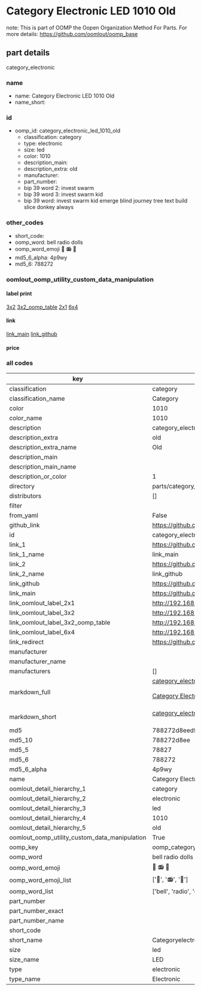 # Category Electronic LED 1010 Old  

note: This is part of OOMP the Oopen Organization Method For Parts. For more details: https://github.com/oomlout/oomp_base

##  part details
  



category_electronic



### name
* name: Category Electronic LED 1010 Old
* name_short: 
### id
* oomp_id: category_electronic_led_1010_old
  * classification: category
  * type: electronic
  * size: led
  * color: 1010
  * description_main: 
  * description_extra: old
  * manufacturer: 
  * part_number: 
  * bip 39 word 2: invest swarm
  * bip 39 word 3: invest swarm kid
  * bip 39 word: invest swarm kid emerge blind journey tree text build slice donkey always

### other_codes
* short_code: 
* oomp_word: bell radio dolls
* oomp_word_emoji :bell: :radio: :dolls:
* md5_6_alpha: 4p9wy
* md5_6: 788272






### oomlout_oomp_utility_custom_data_manipulation
#### label print
[3x2](http://192.168.1.245:1112/?label=oomp%204p9wy)
[3x2_oomp_table](http://192.168.1.108:1112/?label=oomp%204p9wy)
[2x1](http://192.168.1.242:1112/?label=oomp%204p9wy)
[6x4](http://192.168.1.55:1112/?label=oomp%204p9wy)    

#### link

[link_main](https://github.com/oomlout/oomlout_oomp_version_1_messy/tree/main/parts/category_electronic_led_1010_old) [link_github](https://github.com/oomlout/oomlout_oomp_version_1_messy/tree/main/parts/category_electronic_led_1010_old)                             

#### price







### all codes 
| key | value |  
| --- | --- |  
| classification | category |  
| classification_name | Category |  
| color | 1010 |  
| color_name | 1010 |  
| description | category_electronic |  
| description_extra | old |  
| description_extra_name | Old |  
| description_main |  |  
| description_main_name |  |  
| description_or_color | 1  |  
| directory | parts/category_electronic_led_1010_old |  
| distributors | [] |  
| filter |  |  
| from_yaml | False |  
| github_link | https://github.com/oomlout/oomlout_oomp_part_src/tree/main/parts/category_electronic_led_1010_old |  
| id | category_electronic_led_1010_old |  
| link_1 | https://github.com/oomlout/oomlout_oomp_version_1_messy/tree/main/parts/category_electronic_led_1010_old |  
| link_1_name | link_main |  
| link_2 | https://github.com/oomlout/oomlout_oomp_version_1_messy/tree/main/parts/category_electronic_led_1010_old |  
| link_2_name | link_github |  
| link_github | https://github.com/oomlout/oomlout_oomp_version_1_messy/tree/main/parts/category_electronic_led_1010_old |  
| link_main | https://github.com/oomlout/oomlout_oomp_version_1_messy/tree/main/parts/category_electronic_led_1010_old |  
| link_oomlout_label_2x1 | http://192.168.1.242:1112/?label=oomp%204p9wy |  
| link_oomlout_label_3x2 | http://192.168.1.245:1112/?label=oomp%204p9wy |  
| link_oomlout_label_3x2_oomp_table | http://192.168.1.108:1112/?label=oomp%204p9wy |  
| link_oomlout_label_6x4 | http://192.168.1.55:1112/?label=oomp%204p9wy |  
| link_redirect | https://github.com/oomlout/oomlout_oomp_version_1_messy/tree/main/parts/category_electronic_led_1010_old |  
| manufacturer |  |  
| manufacturer_name |  |  
| manufacturers | [] |  
| markdown_full | [category_electronic_led_1010_old](none)<br>[](none)<br>[Category Electronic Led 1010 Old](none)<br><br> |  
| markdown_short | [category_electronic_led_1010_old](none)<br><br> |  
| md5 | 788272d8eedfbcfde18be48af4b6dbaf |  
| md5_10 | 788272d8ee |  
| md5_5 | 78827 |  
| md5_6 | 788272 |  
| md5_6_alpha | 4p9wy |  
| name | Category Electronic LED 1010 Old |  
| oomlout_detail_hierarchy_1 | category |  
| oomlout_detail_hierarchy_2 | electronic |  
| oomlout_detail_hierarchy_3 | led |  
| oomlout_detail_hierarchy_4 | 1010 |  
| oomlout_detail_hierarchy_5 | old |  
| oomlout_oomp_utility_custom_data_manipulation | True |  
| oomp_key | oomp_category_electronic_led_1010_old |  
| oomp_word | bell radio dolls |  
| oomp_word_emoji | :bell: :radio: :dolls: |  
| oomp_word_emoji_list | [':bell:', ':radio:', ':dolls:'] |  
| oomp_word_list | ['bell', 'radio', 'dolls'] |  
| part_number |  |  
| part_number_exact |  |  
| part_number_name |  |  
| short_code |  |  
| short_name | Categoryelectronic |  
| size | led |  
| size_name | LED |  
| type | electronic |  
| type_name | Electronic |  
